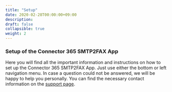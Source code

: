 ```yaml
---
title: "Setup"
date: 2020-02-28T00:00:00+09:00
description: 
draft: false
collapsible: true
weight: 2
---
```

### Setup of the Connector 365 SMTP2FAX App 

Here you will find all the important information and instructions on how to set up the Connector 365 SMTP2FAX App. 
Just use either the bottom or left navigation menu. 
In case a question could not be answered, we will be happy to help you personally. You can find the necessary contact information on the [support page](en-us/apps/help-and-support/).